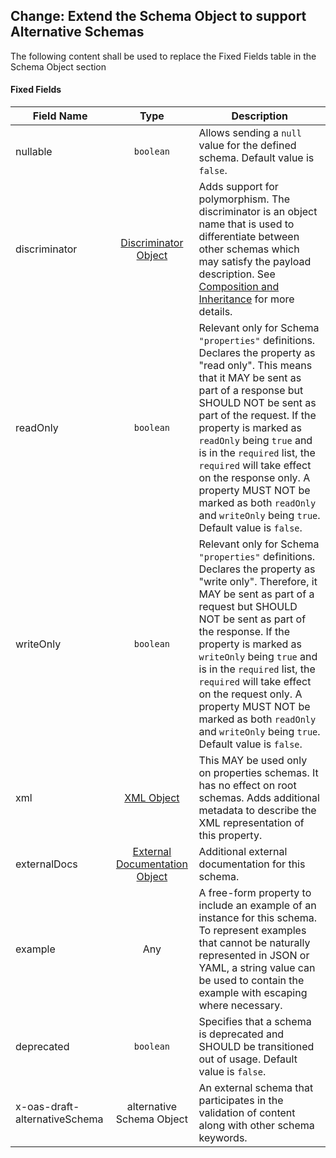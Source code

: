 ## Change: Extend the Schema Object to support Alternative Schemas

The following content shall be used to replace the Fixed Fields table in the Schema Object section

#### Fixed Fields

| Field Name                    |                                                                 Type                                                                  | Description                                                                                                                                                                                                                                                                                                                                                                                                                                       |
| ----------------------------- | :-----------------------------------------------------------------------------------------------------------------------------------: | ------------------------------------------------------------------------------------------------------------------------------------------------------------------------------------------------------------------------------------------------------------------------------------------------------------------------------------------------------------------------------------------------------------------------------------------------- |
| nullable                      |                                                               `boolean`                                                               | Allows sending a `null` value for the defined schema. Default value is `false`.                                                                                                                                                                                                                                                                                                                                                                   |
| discriminator                 |         [Discriminator Object](https://github.com/OAI/OpenAPI-Specification/blob/main/versions/3.0.2.md#discriminatorObject)          | Adds support for polymorphism. The discriminator is an object name that is used to differentiate between other schemas which may satisfy the payload description. See [Composition and Inheritance](https://github.com/OAI/OpenAPI-Specification/blob/main/versions/3.0.2.md#schemaComposition) for more details.                                                                                                                                 |
| readOnly                      |                                                               `boolean`                                                               | Relevant only for Schema `"properties"` definitions. Declares the property as "read only". This means that it MAY be sent as part of a response but SHOULD NOT be sent as part of the request. If the property is marked as `readOnly` being `true` and is in the `required` list, the `required` will take effect on the response only. A property MUST NOT be marked as both `readOnly` and `writeOnly` being `true`. Default value is `false`. |
| writeOnly                     |                                                               `boolean`                                                               | Relevant only for Schema `"properties"` definitions. Declares the property as "write only". Therefore, it MAY be sent as part of a request but SHOULD NOT be sent as part of the response. If the property is marked as `writeOnly` being `true` and is in the `required` list, the `required` will take effect on the request only. A property MUST NOT be marked as both `readOnly` and `writeOnly` being `true`. Default value is `false`.     |
| xml                           |                   [XML Object](https://github.com/OAI/OpenAPI-Specification/blob/main/versions/3.0.2.md#xmlObject)                    | This MAY be used only on properties schemas. It has no effect on root schemas. Adds additional metadata to describe the XML representation of this property.                                                                                                                                                                                                                                                                                      |
| externalDocs                  | [External Documentation Object](https://github.com/OAI/OpenAPI-Specification/blob/main/versions/3.0.2.md#externalDocumentationObject) | Additional external documentation for this schema.                                                                                                                                                                                                                                                                                                                                                                                                |
| example                       |                                                                  Any                                                                  | A free-form property to include an example of an instance for this schema. To represent examples that cannot be naturally represented in JSON or YAML, a string value can be used to contain the example with escaping where necessary.                                                                                                                                                                                                           |
| deprecated                    |                                                               `boolean`                                                               | Specifies that a schema is deprecated and SHOULD be transitioned out of usage. Default value is `false`.                                                                                                                                                                                                                                                                                                                                          |
| x-oas-draft-alternativeSchema |                                                       alternative Schema Object                                                       | An external schema that participates in the validation of content along with other schema keywords.                                                                                                                                                                                                                                                                                                                                               |
